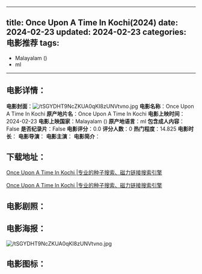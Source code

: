 
---
title: Once Upon A Time In Kochi(2024)
date: 2024-02-23
updated: 2024-02-23
categories: 电影推荐
tags:
- 
- Malayalam ()
- ml
---


> 

## **电影详情**：

**电影封面**：<img src="https://image.tmdb.org/t/p/w200/tSGYDHT9NcZKUA0qKI8zUNVtvno.jpg" alt="/tSGYDHT9NcZKUA0qKI8zUNVtvno.jpg" title="/tSGYDHT9NcZKUA0qKI8zUNVtvno.jpg">
**电影名称**：Once Upon A Time In Kochi
**原产地片名**：Once Upon A Time In Kochi
**电影上映时间**：2024-02-23
**电影上映国家**：Malayalam ()
**原产地语言**：ml
**包含成人内容**：False
**是否纪录片**：False
**电影评分**：0.0
**评分人数**：0
**热门程度**：14.825
**电影时长**：
**电影导演**：
**电影主演**：
**电影简介**：

## **下载地址**：
[Once Upon A Time In Kochi |专业的种子搜索、磁力链接搜索引擎](https://movie.amd794.com:2083/?search=Once%20Upon%20A%20Time%20In%20Kochi&ordering=&mode=match_phrase&page_size=10&page=1)

[Once Upon A Time In Kochi |专业的种子搜索、磁力链接搜索引擎](https://movie.amd794.com:2083/?search=Once%20Upon%20A%20Time%20In%20Kochi&ordering=&mode=match_phrase&page_size=10&page=1)
 

## **电影剧照**：


## **电影海报**：
<img src="https://image.tmdb.org/t/p/original/tSGYDHT9NcZKUA0qKI8zUNVtvno.jpg" alt="/tSGYDHT9NcZKUA0qKI8zUNVtvno.jpg" title="/tSGYDHT9NcZKUA0qKI8zUNVtvno.jpg">

## **电影图标**：

